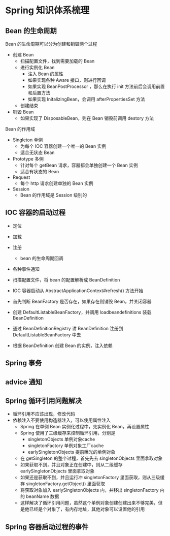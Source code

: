 # Spring 知识体系梳理

## Bean 的生命周期
Bean 的生命周期可以分为创建和销毁两个过程
* 创建 Bean
    * 扫描配置文件，找到需要加载的 Bean
    * 进行实例化 Bean
        * 注入 Bean 的属性
        * 如果实现各种 Aware 接口，则进行回调
        * 如果实现 BeanPostProcessor ，那么在执行 init 方法前后会调用前置和后置方法
        * 如果实现 InitalizingBean，会调用 afterPropertiesSet 方法
    * 创建结束
* 销毁 Bean
    * 如果实现了 DisposableBean，则在 Bean 销毁前调用 destory 方法

Bean 的作用域
* Singleton 单例
    * 为每个 IOC 容器创建一个唯一的 Bean 实例
    * 适合无状态 Bean
* Prototype 多例
    * 针对每个 getBean 请求，容器都会单独创建一个 Bean 实例
    * 适合有状态的 Bean
* Request
    * 每个 http 请求创建单独的 Bean 实例
* Session
    * Bean 的作用域是 Session 级别的

## IOC 容器的启动过程
* 定位
* 加载
* 注册
    * bean 的生命周期回调
* 各种事件通知

* 扫描配置文件，将 bean 的配置解析成 BeanDefinition
* IOC 容器启动从 AbstractApplicationContext#refresh() 方法开始
* 首先判断 BeanFactory 是否存在，如果存在则销毁 Bean，并关闭容器
* 创建 DefaultListableBeanFactory，并调用 loadbeandefinitions 装载 BeanDefinition
* 通过 BeanDefinitionRegistry 讲 BeanDefinition 注册到 DefaultListableBeanFactory 中去
* 根据 BeanDefinition 创建 Bean 的实例，注入依赖


## Spring 事务

## advice 通知

## Spring 循环引用问题解决
* 循环引用不应该出现，修改代码
* 依赖注入不要使用构造器注入，可以使用属性注入
    * Spring 在单例 Bean 实例化过程中，先实例化 Bean，再设置属性
    * Spring 使用了三级缓存来控制循环引用，分别是 
        * singletonObjects 单例对象cache
        * singletonFactory 单例对象工厂cache
        * earlySingletonObjects 提前曝光的单例对象
    * 在 getSingleton 的整个过程，首先先去 singletonObjects 里面拿取对象
    * 如果获取不到，并且对象正在创建中，则从二级缓存 earlySingletonObjects 里面拿取对象
    * 如果还是获取不到，并且运行冲 singletonFactory 里面获取，则从三级缓存 singletonFactory.getObject() 里面获取
    * 将获取对象加入 earlySingletonObjects 内，并移出 singletonFactory 内的 beanName 数据
    * 这样解决了循环引用问题，虽然这个单例对象创建创建出来不够完美，但是他已经是个对象了，有内存地址，其他对象可以设置他的引用

## Spring 容器启动过程的事件